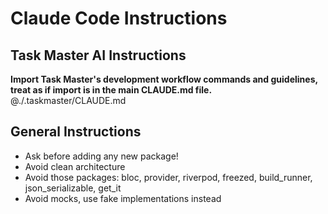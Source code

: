 # Claude Code Instructions

## Task Master AI Instructions
**Import Task Master's development workflow commands and guidelines, treat as if import is in the main CLAUDE.md file.**
@./.taskmaster/CLAUDE.md


## General Instructions

- Ask before adding any new package!
- Avoid clean architecture
- Avoid those packages: bloc, provider, riverpod, freezed, build_runner, json_serializable, get_it
- Avoid mocks, use fake implementations instead
